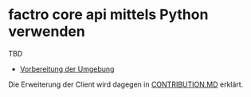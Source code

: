 # factro core api mittels Python verwenden

TBD

- [Vorbereitung der Umgebung](#vorbereitung-der-umgebung)

Die Erweiterung der Client wird dagegen in [CONTRIBUTION.MD](CONTRIBUTION.MD) erklärt.
